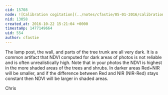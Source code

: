 ```yaml
---
cid: 15708
node: ![Calibration cogitation](../notes/cfastie/05-01-2016/calibration-cogitation)
nid: 13058
created_at: 2016-10-22 15:21:04 +0000
timestamp: 1477149664
uid: 554
author: cfastie
---
```


The lamp post, the wall, and parts of the tree trunk are all very dark. It is a common artifact that NDVI computed for dark areas of photos is not reliable and is often unrealistically high. Note that in your photos the NDVI is highest in the more shaded areas of the trees and shrubs. In darker areas Red+NIR will be smaller, and if the difference between Red and NIR (NIR-Red) stays constant then NDVI will be larger in shaded areas.

Chris